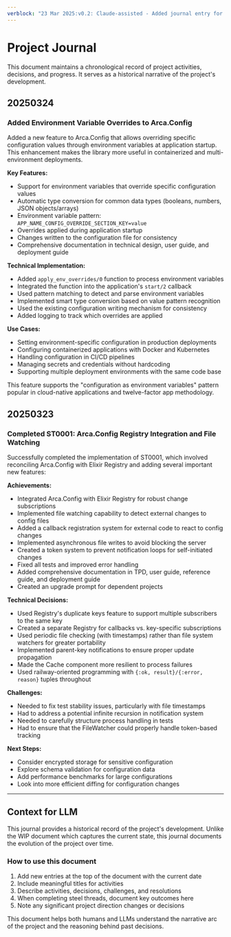 ```yaml
---
verblock: "23 Mar 2025:v0.2: Claude-assisted - Added journal entry for completing ST0001"
---
```

# Project Journal

This document maintains a chronological record of project activities, decisions, and progress. It serves as a historical narrative of the project's development.

## 20250324

### Added Environment Variable Overrides to Arca.Config

Added a new feature to Arca.Config that allows overriding specific configuration values through environment variables at application startup. This enhancement makes the library more useful in containerized and multi-environment deployments.

**Key Features:**

- Support for environment variables that override specific configuration values
- Automatic type conversion for common data types (booleans, numbers, JSON objects/arrays)
- Environment variable pattern: `APP_NAME_CONFIG_OVERRIDE_SECTION_KEY=value`
- Overrides applied during application startup
- Changes written to the configuration file for consistency
- Comprehensive documentation in technical design, user guide, and deployment guide

**Technical Implementation:**

- Added `apply_env_overrides/0` function to process environment variables
- Integrated the function into the application's `start/2` callback
- Used pattern matching to detect and parse environment variables
- Implemented smart type conversion based on value pattern recognition
- Used the existing configuration writing mechanism for consistency
- Added logging to track which overrides are applied

**Use Cases:**

- Setting environment-specific configuration in production deployments
- Configuring containerized applications with Docker and Kubernetes
- Handling configuration in CI/CD pipelines
- Managing secrets and credentials without hardcoding
- Supporting multiple deployment environments with the same code base

This feature supports the "configuration as environment variables" pattern popular in cloud-native applications and twelve-factor app methodology.

## 20250323

### Completed ST0001: Arca.Config Registry Integration and File Watching

Successfully completed the implementation of ST0001, which involved reconciling Arca.Config with Elixir Registry and adding several important new features:

**Achievements:**

- Integrated Arca.Config with Elixir Registry for robust change subscriptions
- Implemented file watching capability to detect external changes to config files
- Added a callback registration system for external code to react to config changes
- Implemented asynchronous file writes to avoid blocking the server
- Created a token system to prevent notification loops for self-initiated changes
- Fixed all tests and improved error handling
- Added comprehensive documentation in TPD, user guide, reference guide, and deployment guide
- Created an upgrade prompt for dependent projects

**Technical Decisions:**

- Used Registry's duplicate keys feature to support multiple subscribers to the same key
- Created a separate Registry for callbacks vs. key-specific subscriptions
- Used periodic file checking (with timestamps) rather than file system watchers for greater portability
- Implemented parent-key notifications to ensure proper update propagation
- Made the Cache component more resilient to process failures
- Used railway-oriented programming with `{:ok, result}/{:error, reason}` tuples throughout

**Challenges:**

- Needed to fix test stability issues, particularly with file timestamps
- Had to address a potential infinite recursion in notification system
- Needed to carefully structure process handling in tests
- Had to ensure that the FileWatcher could properly handle token-based tracking

**Next Steps:**

- Consider encrypted storage for sensitive configuration
- Explore schema validation for configuration data
- Add performance benchmarks for large configurations
- Look into more efficient diffing for configuration changes

---

## Context for LLM

This journal provides a historical record of the project's development. Unlike the WIP document which captures the current state, this journal documents the evolution of the project over time.

### How to use this document

1. Add new entries at the top of the document with the current date
2. Include meaningful titles for activities
3. Describe activities, decisions, challenges, and resolutions
4. When completing steel threads, document key outcomes here
5. Note any significant project direction changes or decisions

This document helps both humans and LLMs understand the narrative arc of the project and the reasoning behind past decisions.
